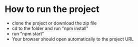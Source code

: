 # How to run the project

- clone the project or download the zip file
- cd to the folder and run "npm install" 
- run "npm start"
- Your browser should open automatically to the project URL
